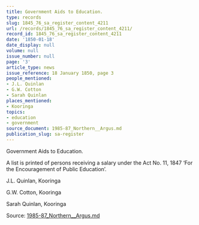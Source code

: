 ```yaml
---
title: Government Aids to Education.
type: records
slug: 1845_76_sa_register_content_4211
url: /records/1845_76_sa_register_content_4211/
record_id: 1845_76_sa_register_content_4211
date: '1850-01-18'
date_display: null
volume: null
issue_number: null
page: '3'
article_type: news
issue_reference: 18 January 1850, page 3
people_mentioned:
- J.L. Quinlan
- G.W. Cotton
- Sarah Quinlan
places_mentioned:
- Kooringa
topics:
- education
- government
source_document: 1985-87_Northern__Argus.md
publication_slug: sa-register
---
```


Government Aids to Education.

A list is printed of persons receiving a salary under the Act No. 11, 1847 ‘For the Encouragement of Public Education’. 

J.L. Quinlan, Kooringa

G.W. Cotton, Kooringa

Sarah Quinlan, Kooringa

Source: [1985-87_Northern__Argus.md](/downloads/markdown/1985-87_Northern__Argus.md)

